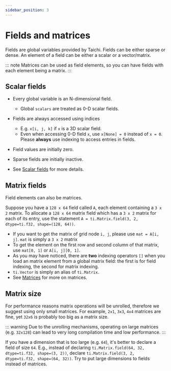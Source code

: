 ```yaml
---
sidebar_position: 3
---
```


# Fields and matrices

Fields are global variables provided by Taichi. Fields can be either
sparse or dense. An element of a field can be either a scalar or a
vector/matrix.

::: note
Matrices can be used as field elements, so you can have fields with each
element being a matrix.
:::

## Scalar fields

- Every global variable is an N-dimensional field.

  - Global `scalars` are treated as 0-D scalar fields.

- Fields are always accessed using indices

  - E.g. `x[i, j, k]` if `x` is a 3D scalar field.
  - Even when accessing 0-D field `x`, use `x[None] = 0` instead of `x = 0`. Please **always** use indexing to access entries in fields.

- Field values are initially zero.

- Sparse fields are initially inactive.

- See [Scalar fields](../api/scalar_field.md) for more details.

## Matrix fields

Field elements can also be matrices.

Suppose you have a `128 x 64` field called `A`, each element containing
a `3 x 2` matrix. To allocate a `128 x 64` matrix field which has a
`3 x 2` matrix for each of its entry, use the statement
`A = ti.Matrix.field(3, 2, dtype=ti.f32, shape=(128, 64))`.

- If you want to get the matrix of grid node `i, j`, please use
  `mat = A[i, j]`. `mat` is simply a `3 x 2` matrix
- To get the element on the first row and second column of that
  matrix, use `mat[0, 1]` or `A[i, j][0, 1]`.
- As you may have noticed, there are **two** indexing operators `[]`
  when you load an matrix element from a global matrix field: the
  first is for field indexing, the second for matrix indexing.
- `ti.Vector` is simply an alias of `ti.Matrix`.
- See [Matrices](../api/matrix.md) for more on matrices.

## Matrix size

For performance reasons matrix operations will be unrolled, therefore we
suggest using only small matrices. For example, `2x1`, `3x3`, `4x4`
matrices are fine, yet `32x6` is probably too big as a matrix size.

::: warning
Due to the unrolling mechanisms, operating on large matrices (e.g.
`32x128`) can lead to very long compilation time and low performance.
:::

If you have a dimension that is too large (e.g. `64`), it\'s better to
declare a field of size `64`. E.g., instead of declaring
`ti.Matrix.field(64, 32, dtype=ti.f32, shape=(3, 2))`, declare
`ti.Matrix.field(3, 2, dtype=ti.f32, shape=(64, 32))`. Try to put large
dimensions to fields instead of matrices.
